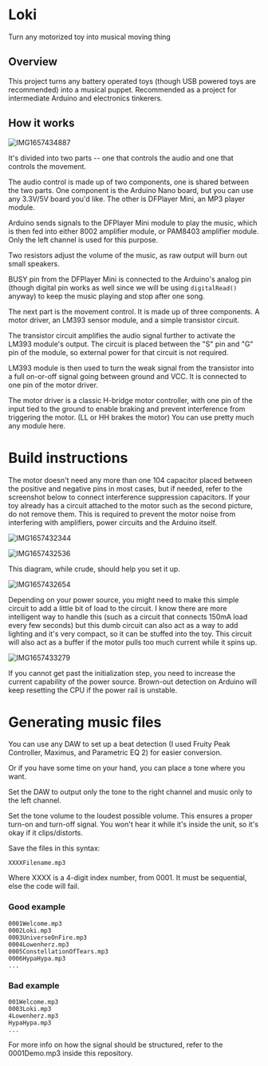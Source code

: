 # Loki
Turn any motorized toy into musical moving thing

## Overview
This project turns any battery operated toys (though USB powered toys are recommended) into a musical puppet. Recommended as a project for intermediate Arduino and electronics tinkerers.

## How it works
![IMG1657434887](https://user-images.githubusercontent.com/11834016/178134115-42bc4238-87ee-466f-a4fe-d91a786a03e4.png)

It's divided into two parts -- one that controls the audio and one that controls the movement.

The audio control is made up of two components, one is shared between the two parts. One component is the Arduino Nano board, but you can use any 3.3V/5V board you'd like. The other is DFPlayer Mini, an MP3 player module.

Arduino sends signals to the DFPlayer Mini module to play the music, which is then fed into either 8002 amplifier module, or PAM8403 amplifier module. Only the left channel is used for this purpose.

Two resistors adjust the volume of the music, as raw output will burn out small speakers.

BUSY pin from the DFPlayer Mini is connected to the Arduino's analog pin (though digital pin works as well since we will be using `digitalRead()` anyway) to keep the music playing and stop after one song.

The next part is the movement control. It is made up of three components. A motor driver, an LM393 sensor module, and a simple transistor circuit.

The transistor circuit amplifies the audio signal further to activate the LM393 module's output. The circuit is placed between the "S" pin and "G" pin of the module, so external power for that circuit is not required.

LM393 module is then used to turn the weak signal from the transistor into a full on-or-off signal going between ground and VCC. It is connected to one pin of the motor driver.

The motor driver is a classic H-bridge motor controller, with one pin of the input tied to the ground to enable braking and prevent interference from triggering the motor. (LL or HH brakes the motor) You can use pretty much any module here.

# Build instructions

The motor doesn't need any more than one 104 capacitor placed between the positive and negative pins in most cases, but if needed, refer to the screenshot below to connect interference suppression capacitors. If your toy already has a circuit attached to the motor such as the second picture, do not remove them. This is required to prevent the motor noise from interfering with amplifiers, power circuits and the Arduino itself.

![IMG1657432344](https://user-images.githubusercontent.com/11834016/178133110-47a58dfc-38bf-42aa-9c00-d1ff843b90f8.png)

![IMG1657432536](https://user-images.githubusercontent.com/11834016/178133189-7fb017cd-a53e-421e-bac7-bc10b3c16d89.png)

This diagram, while crude, should help you set it up.

![IMG1657432654](https://user-images.githubusercontent.com/11834016/178133284-76e07bc3-b679-4044-9ae4-a4e65c2dc0b9.png)

Depending on your power source, you might need to make this simple circuit to add a little bit of load to the circuit. I know there are more intelligent way to handle this (such as a circuit that connects 150mA load every few seconds) but this dumb circuit can also act as a way to add lighting and it's very compact, so it can be stuffed into the toy. This circuit will also act as a buffer if the motor pulls too much current while it spins up.

![IMG1657433279](https://user-images.githubusercontent.com/11834016/178133483-023f9771-fa96-4a59-8bd8-634060db2aea.png)

If you cannot get past the initialization step, you need to increase the current capability of the power source. Brown-out detection on Arduino will keep resetting the CPU if the power rail is unstable.

# Generating music files

You can use any DAW to set up a beat detection (I used Fruity Peak Controller, Maximus, and Parametric EQ 2) for easier conversion.

Or if you have some time on your hand, you can place a tone where you want.

Set the DAW to output only the tone to the right channel and music only to the left channel.

Set the tone volume to the loudest possible volume. This ensures a proper turn-on and turn-off signal. You won't hear it while it's inside the unit, so it's okay if it clips/distorts.

Save the files in this syntax:
```
XXXXFilename.mp3
```
Where XXXX is a 4-digit index number, from 0001. It must be sequential, else the code will fail.

### Good example
```
0001Welcome.mp3
0002Loki.mp3
0003UniverseOnFire.mp3
0004Lowenherz.mp3
0005ConstellationOfTears.mp3
0006HypaHypa.mp3
...
```
### Bad example
```
001Welcome.mp3
0003Loki.mp3
4Lowenherz.mp3
HypaHypa.mp3
...
```

For more info on how the signal should be structured, refer to the 0001Demo.mp3 inside this repository.
